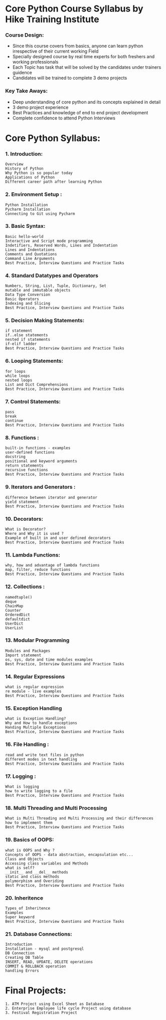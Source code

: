 # Core Python Course Syllabus by Hike Training Institute

### Course Design:

- Since this course covers from basics, anyone can learn python irrespective of their   current working Field
- Specially designed course by real time experts for both freshers and working professionals
- Each Topic has task that will be solved by the candidates under trainers guidence  
- Candidates will be trained to complete 3 demo projects

### Key Take Aways:

- Deep understanding of core python and its concepts explained in detail
- 3 demo project experience
- Best Practices and knowledge of end to end project development
- Complete confidence to attend Python Interviews

# Core Python Syllabus:

### 1. Introduction:
    
    Overview
    History of Python 
    Why Python is so popular today 
    Applications of Python
    Different career path after learning Python
	
### 2. Environment Setup :

	Python Installation 
	Pycharm Installation 
	Connecting to Git using Pycharm 

### 3. Basic Syntax:
	Basic hello-world
	Interactive and Script mode programming
	Indetifiers, Reserved Words, Lines and Indentation 
	Lines and Indentations 
	Comments and Quotations 
	Command Line Arguments
	Best Practice, Interview Questions and Practice Tasks 

### 4. Standard Datatypes and Operators
	Numbers, String, List, Tuple, Dictionary, Set
	mutable and immutable objects 
	Data Type Conversion
	Basic Operators
	Indexing and Slicing
	Best Practice, Interview Questions and Practice Tasks 

### 5. Decision Making Statements:
	if statement
	if..else statements
	nested if statements
	if-elif ladder
	Best Practice, Interview Questions and Practice Tasks 

### 6. Looping Statements:
	for loops
	while loops
	nested loops
	List and Dict Comprehensions
	Best Practice, Interview Questions and Practice Tasks 

### 7. Control Statements:
	pass
	break
	continue
	Best Practice, Interview Questions and Practice Tasks 

### 8. Functions :
	built-in functions - examples
	user-defined functions 
	docstring
	positional and keyword arguments
	return statements
	recursive functions
	Best Practice, Interview Questions and Practice Tasks 

### 9. Iterators and Generators :
	difference between iterator and generator 
	yield statement
	Best Practice, Interview Questions and Practice Tasks 
	
### 10. Decorators:
	What is Decorator?
	Where and Why it is used ?
	Example of built in and user defined decorators
	Best Practice, Interview Questions and Practice Tasks 

### 11. Lambda Functions:
	why, how and advantage of lambda functions
	map, filter, reduce functions
	Best Practice, Interview Questions and Practice Tasks 

### 12. Collections :
	namedtuple()
	deque
	ChainMap
	Counter
	OrderedDict
	defaultdict
	UserDict
	UserList

### 13. Modular Programming
	Modules and Packages 
	Import statement
	os, sys, date and time modules examples
	Best Practice, Interview Questions and Practice Tasks 

### 14. Regular Expressions
	what is regular expression 
	re module - live examples
	Best Practice, Interview Questions and Practice Tasks 

### 15. Exception Handling
	what is Exception Handling?
	Why and How to handle exceptions 
	Handing Multiple Exceptions
	Best Practice, Interview Questions and Practice Tasks 

### 16. File Handling :
	read and write text files in python
	different modes in text handling 
	Best Practice, Interview Questions and Practice Tasks 

### 17. Logging :
	What is logging 
	how to write logging to a file
	Best Practice, Interview Questions and Practice Tasks 

### 18. Multi Threading and Multi Processing
	What is Multi Threading and Multi Processing and their differences
	how to implement them
	Best Practice, Interview Questions and Practice Tasks 

### 19. Basics of OOPS:
	what is OOPS and Why ?
	Concepts of OOPS - data abstraction, encapsulation etc...
	Class and Objects
	Accessing class variables and Methods
	what is self? 
	__init__ and __del__ methods
	static and class methods
	polymorphism and Overiding
	Best Practice, Interview Questions and Practice Tasks 

### 20. Inheritence 
	Types of Inheritence 
	Examples
	Super keyword
	Best Practice, Interview Questions and Practice Tasks 
	
### 21. Database Connections:
	Introduction
	Installation - mysql and postgresql
	DB Connection
	Creating DB Table
	INSERT, READ, UPDATE, DELETE operations
	COMMIT & ROLLBACK operation
	handling Errors 


# Final Projects:
    1. ATM Project using Excel Sheet as Database
    2. Enterprise Employee life cycle Project using database
    3. Festival Registration Project



